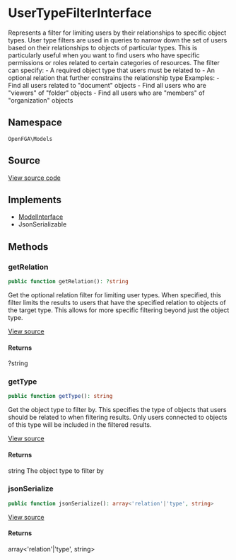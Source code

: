 # UserTypeFilterInterface

Represents a filter for limiting users by their relationships to specific object types. User type filters are used in queries to narrow down the set of users based on their relationships to objects of particular types. This is particularly useful when you want to find users who have specific permissions or roles related to certain categories of resources. The filter can specify: - A required object type that users must be related to - An optional relation that further constrains the relationship type Examples: - Find all users related to &quot;document&quot; objects - Find all users who are &quot;viewers&quot; of &quot;folder&quot; objects - Find all users who are &quot;members&quot; of &quot;organization&quot; objects

## Namespace
`OpenFGA\Models`

## Source
[View source code](https://github.com/evansims/openfga-php/blob/main/src/Models/UserTypeFilterInterface.php)

## Implements
* [ModelInterface](ModelInterface.md)
* JsonSerializable



## Methods
### getRelation


```php
public function getRelation(): ?string
```

Get the optional relation filter for limiting user types. When specified, this filter limits the results to users that have the specified relation to objects of the target type. This allows for more specific filtering beyond just the object type.

[View source](https://github.com/evansims/openfga-php/blob/main/src/Models/UserTypeFilterInterface.php#L39)


#### Returns
?string

### getType


```php
public function getType(): string
```

Get the object type to filter by. This specifies the type of objects that users should be related to when filtering results. Only users connected to objects of this type will be included in the filtered results.

[View source](https://github.com/evansims/openfga-php/blob/main/src/Models/UserTypeFilterInterface.php#L50)


#### Returns
string
 The object type to filter by

### jsonSerialize


```php
public function jsonSerialize(): array<'relation'|'type', string>
```


[View source](https://github.com/evansims/openfga-php/blob/main/src/Models/UserTypeFilterInterface.php#L56)


#### Returns
array&lt;'relation'&#124;'type', string&gt;

